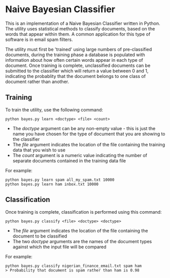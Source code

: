Naive Bayesian Classifier
=========================
This is an implementation of a Naive Bayesian Classifier written in Python. The utility uses statistical methods to classify documents, based on the words that appear within them. A common application for this type of software is in email spam filters.

The utility must first be 'trained' using large numbers of pre-classified documents, during the training phase a database is populated with information about how often certain words appear in each type of document. Once training is complete, unclassified documents can be submitted to the classifier which will return a value between 0 and 1, indicating the probablity that the document belongs to one class of document rather than another.

Training
--------

To train the utility, use the following command:

    python bayes.py learn <doctype> <file> <count>

+ The *doctype* argument can be any non-empty value - this is just the name you have chosen for the type of document that you are showing to the classifier
+ The *file* argument indicates the location of the file containing the training data that you wish to use
+ The *count* argument is a numeric value indicating the number of separate documents contained in the training data file

For example:

    python bayes.py learn spam all_my_spam.txt 10000
    python bayes.py learn ham inbox.txt 10000

Classification
--------------

Once training is complete, classification is performed using this command:

    python bayes.py classify <file> <doctype> <doctype>

+ The *file* argument indicates the location of the file containing the document to be classified
+ The two *doctype* arguments are the names of the document types against which the input file will be compared

For example:

    python bayes.py classify nigerian_finance_email.txt spam ham
    > Probability that document is spam rather than ham is 0.98
